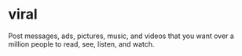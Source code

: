 # viral
Post messages, ads, pictures, music, and videos that you want over a million people to read, see, listen, and watch.
